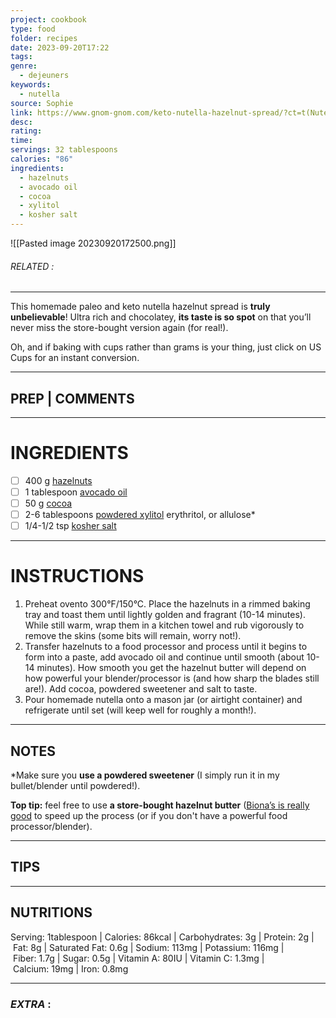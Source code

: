 ```yaml
---
project: cookbook
type: food
folder: recipes
date: 2023-09-20T17:22
tags: 
genre:
  - dejeuners
keywords:
  - nutella
source: Sophie
link: https://www.gnom-gnom.com/keto-nutella-hazelnut-spread/?ct=t(Nutella)#wprm-recipe-container-9734
desc: 
rating: 
time: 
servings: 32 tablespoons
calories: "86"
ingredients:
  - hazelnuts
  - avocado oil
  - cocoa
  - xylitol
  - kosher salt
---
```


![[Pasted image 20230920172500.png]]
###### *RELATED* : 
---
This homemade paleo and keto nutella hazelnut spread is **truly unbelievable**! Ultra rich and chocolatey, **its taste is so spot** on that you’ll never miss the store-bought version again (for real!).

Oh, and if baking with cups rather than grams is your thing, just click on US Cups for an instant conversion.

---
## PREP | COMMENTS



---
# INGREDIENTS

- [ ] 400 g [hazelnuts](https://amzn.to/2PWLtIh)
- [ ] 1 tablespoon [avocado oil](https://amzn.to/2JjzdMt)
- [ ] 50 g [cocoa](https://amzn.to/2QwiSsZ)
- [ ] 2-6 tablespoons [powdered xylitol](https://amzn.to/2J0ED01) erythritol, or allulose*
- [ ] 1/4-1/2 tsp [kosher salt](https://amzn.to/2uM2LxM)

---
# INSTRUCTIONS

1. Preheat ovento 300°F/150°C. Place the hazelnuts in a rimmed baking tray and toast them until lightly golden and fragrant (10-14 minutes). While still warm, wrap them in a kitchen towel and rub vigorously to remove the skins (some bits will remain, worry not!).
2. Transfer hazelnuts to a food processor and process until it begins to form into a paste, add avocado oil and continue until smooth (about 10-14 minutes). How smooth you get the hazelnut butter will depend on how powerful your blender/processor is (and how sharp the blades still are!). Add cocoa, powdered sweetener and salt to taste.
3. Pour homemade nutella onto a mason jar (or airtight container) and refrigerate until set (will keep well for roughly a month!).

---
## NOTES

*Make sure you **use a powdered sweetener** (I simply run it in my bullet/blender until powdered!). 

**Top tip:** feel free to use **a store-bought hazelnut butter** ([Biona’s is really good](https://amzn.to/2UujzAM) to speed up the process (or if you don't have a powerful food processor/blender).

---
## TIPS



---
## NUTRITIONS

Serving: 1tablespoon | Calories: 86kcal | Carbohydrates: 3g | Protein: 2g | Fat: 8g | Saturated Fat: 0.6g | Sodium: 113mg | Potassium: 116mg | Fiber: 1.7g | Sugar: 0.5g | Vitamin A: 80IU | Vitamin C: 1.3mg | Calcium: 19mg | Iron: 0.8mg

---
### *EXTRA* :



